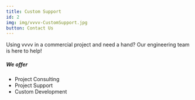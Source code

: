 ```yaml
---
title: Custom Support
id: 2
img: img/vvvv-CustomSupport.jpg
button: Contact Us
---
```

<p class="font-weight-bold">Using vvvv in a commercial project and need a hand? Our engineering team is here to help!</p>

<h5 class="text-light">We offer</h5>

- Project Consulting
- Project Support
- Custom Development